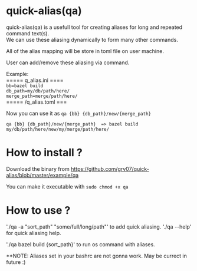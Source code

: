 # quick-alias(qa)
  
  quick-alias(qa) is a usefull tool for creating aliases for long and repeated command text(s).<br> 
  We can use these aliasing dynamically to form many other commands.<br>
  
  All of the alias mapping will be store in toml file on user machine. <br>
  
  User can add/remove these aliasing via command.<br>
  
  Example:<br>
  ===== q_alias.ini ==== <br>
 `bb=bazel build` <br>
 `db_path=my/db/path/here/` <br>
 `merge_path=merge/path/here/` <br>
  ===== /q_alias.toml ===
  
  Now you can use it as `qa {bb} {db_path}/new/{merge_path}`<br>
  
 `qa {bb} {db_path}/new/{merge_path}  => bazel build my/db/path/here/new/my/merge/path/here/` <br>
 
# How to install ?

Download the binary from https://github.com/grv07/quick-alias/blob/master/example/qa <br>

You can make it executable with `sudo chmod +x qa`

# How to use ?
'./qa -a "sort_path" "some/full/long/path"' to add quick aliasing.
'./qa --help' for quick aliasing help.

'./qa bazel build {sort_path}' to run os command with aliases.

**NOTE: Aliases set in your bashrc are not gonna work. May be currect in future :) 

